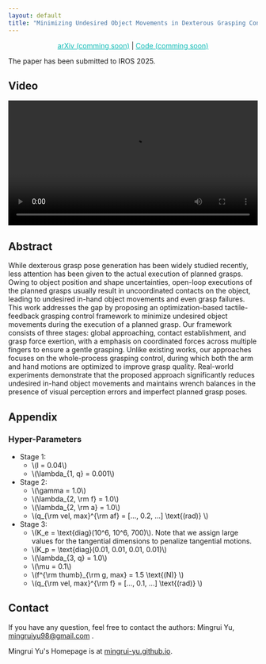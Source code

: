 ```yaml
---
layout: default
title: "Minimizing Undesired Object Movements in Dexterous Grasping Control with Tactile-Feedback Arm-Hand Coordination"
---
```


<script type="text/javascript" async
  src="https://polyfill.io/v3/polyfill.min.js?features=es6"></script>
<script type="text/javascript" async
  src="https://cdnjs.cloudflare.com/ajax/libs/mathjax/3.2.2/es5/tex-mml-chtml.js"></script>
<script type="text/javascript">
  MathJax = {
    tex: {
      inlineMath: [['$', '$'], ['\\(', '\\)']]
    }
  };
</script>

<p style="text-align: center;"> 
<a href="https://mingrui-yu.github.io/tactile-grasp/" style="color: #0ABAB5; text-decoration: underline;">arXiv (comming soon)</a> |
<a href="https://github.com/Mingrui-Yu/tactile-grasp" style="color: #0ABAB5; text-decoration: underline;">Code (comming soon)</a>
</p>

The paper has been submitted to IROS 2025.

## Video

<video controls style="width: 100%; height: auto;">
    <source src="./final.mp4" type="video/mp4">
</video>

## Abstract

While dexterous grasp pose generation has been widely studied recently, less attention has been given to the actual execution of planned grasps. Owing to object position and shape uncertainties, open-loop executions of the planned grasps usually result in uncoordinated contacts on the object, leading to undesired in-hand object movements and even grasp failures.
This work addresses the gap by proposing an optimization-based tactile-feedback grasping control framework to minimize undesired object movements during the execution of a planned grasp.
Our framework consists of three stages: global approaching, contact establishment, and grasp force exertion, with a emphasis on coordinated forces across multiple fingers to ensure a gentle grasping. Unlike existing works, our approaches focuses on the whole-process grasping control, during which both the arm and hand motions are optimized to improve grasp quality.
Real-world experiments demonstrate that the proposed approach significantly reduces undesired in-hand object movements and maintains wrench balances in the presence of visual perception errors and imperfect planned grasp poses.

## Appendix

### Hyper-Parameters

- Stage 1:
  - \\(l = 0.04\\)
  - \\(\lambda\_{1, q} = 0.001\\)
- Stage 2:
  - \\(\gamma = 1.0\\)
  - \\(\lambda\_{2, \rm f} = 1.0\\)
  - \\(\lambda\_{2, \rm a} = 1.0\\)
  - \\(q\_{\rm vel, max}^{\rm af} = [..., 0.2, ...] \text{(rad)} \\)
- Stage 3:
  - \\(K_e = \text{diag}(10^6, 10^6, 700)\\). Note that we assign large values for the tangential dimensions to penalize tangential motions.
  - \\(K_p = \text{diag}(0.01, 0.01, 0.01, 0.01)\\)
  - \\(\lambda\_{3, q} = 1.0\\)
  - \\(\mu = 0.1\\)
  - \\(f^{\rm thumb}\_{\rm g, max} = 1.5 \text{(N)} \\)
  - \\(q\_{\rm vel, max}^{\rm f} = [..., 0.1, ...] \text{(rad)} \\)

## Contact

If you have any question, feel free to contact the authors: Mingrui Yu, [mingruiyu98@gmail.com](mailto:mingruiyu98@gmail.com) .

Mingrui Yu's Homepage is at [mingrui-yu.github.io](https://mingrui-yu.github.io).

